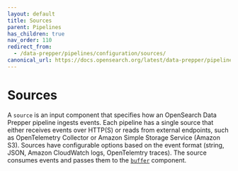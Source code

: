 ```yaml
---
layout: default
title: Sources
parent: Pipelines
has_children: true
nav_order: 110
redirect_from:
  - /data-prepper/pipelines/configuration/sources/
canonical_url: https://docs.opensearch.org/latest/data-prepper/pipelines/configuration/sources/sources/
---
```


# Sources

A `source` is an input component that specifies how an OpenSearch Data Prepper pipeline ingests events. Each pipeline has a single source that either receives events over HTTP(S) or reads from external endpoints, such as OpenTelemetry Collector or Amazon Simple Storage Service (Amazon S3). Sources have configurable options based on the event format (string, JSON, Amazon CloudWatch logs, OpenTelemtry traces). The source consumes events and passes them to the [`buffer`]({{site.url}}{{site.baseurl}}/data-prepper/pipelines/configuration/buffers/buffers/) component.


